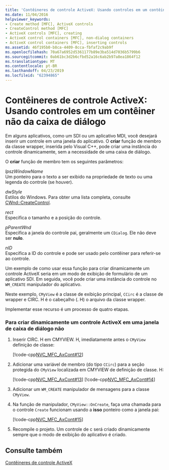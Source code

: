 ```yaml
---
title: 'Contêineres de controle ActiveX: Usando controles em um contêiner não da caixa de diálogo'
ms.date: 11/04/2016
helpviewer_keywords:
- Create method [MFC], ActiveX controls
- CreateControl method [MFC]
- ActiveX controls [MFC], creating
- ActiveX control containers [MFC], non-dialog containers
- ActiveX control containers [MFC], inserting controls
ms.assetid: 46f195b0-b8ca-4409-8cca-fbfaf2c9ab9f
ms.openlocfilehash: 70a67a6952d5361177b89e3ba514d7036b5799b6
ms.sourcegitcommit: 0ab61bc3d2b6cfbd52a16c6ab2b97a8ea1864f12
ms.translationtype: MT
ms.contentlocale: pt-BR
ms.lasthandoff: 04/23/2019
ms.locfileid: "62394865"
---
```

# <a name="activex-control-containers-using-controls-in-a-non-dialog-container"></a>Contêineres de controle ActiveX: Usando controles em um contêiner não da caixa de diálogo

Em alguns aplicativos, como um SDI ou um aplicativo MDI, você desejará inserir um controle em uma janela do aplicativo. O **criar** função de membro da classe wrapper, inserida pelo Visual C++, pode criar uma instância do controle dinamicamente, sem a necessidade de uma caixa de diálogo.

O **criar** função de membro tem os seguintes parâmetros:

*lpszWindowName*<br/>
Um ponteiro para o texto a ser exibido na propriedade de texto ou uma legenda do controle (se houver).

*dwStyle*<br/>
Estilos do Windows. Para obter uma lista completa, consulte [CWnd::CreateControl](../mfc/reference/cwnd-class.md#createcontrol).

*rect*<br/>
Especifica o tamanho e a posição do controle.

*pParentWnd*<br/>
Especifica a janela do controle pai, geralmente um `CDialog`. Ele não deve ser **nulo**.

*nID*<br/>
Especifica a ID do controle e pode ser usado pelo contêiner para referir-se ao controle.

Um exemplo de como usar essa função para criar dinamicamente um controle ActiveX seria em um modo de exibição de formulário de um aplicativo SDI. Em seguida, você pode criar uma instância do controle no `WM_CREATE` manipulador do aplicativo.

Neste exemplo, `CMyView` é a classe de exibição principal, `CCirc` é a classe de wrapper e CIRC. H é o cabeçalho (. H) o arquivo da classe wrapper.

Implementar esse recurso é um processo de quatro etapas.

### <a name="to-dynamically-create-an-activex-control-in-a-non-dialog-window"></a>Para criar dinamicamente um controle ActiveX em uma janela de caixa de diálogo não

1. Inserir CIRC. H em CMYVIEW. H, imediatamente antes o `CMyView` definição de classe:

   [!code-cpp[NVC_MFC_AxCont#12](../mfc/codesnippet/cpp/activex-control-containers-using-controls-in-a-non-dialog-container_1.h)]

1. Adicionar uma variável de membro (do tipo `CCirc`) para a seção protegida do `CMyView` localizada em CMYVIEW de definição de classe. H:

   [!code-cpp[NVC_MFC_AxCont#13](../mfc/codesnippet/cpp/activex-control-containers-using-controls-in-a-non-dialog-container_2.h)]
    [!code-cpp[NVC_MFC_AxCont#14](../mfc/codesnippet/cpp/activex-control-containers-using-controls-in-a-non-dialog-container_3.h)]

1. Adicionar um `WM_CREATE` manipulador de mensagens para a classe `CMyView`.

1. Na função de manipulador, `CMyView::OnCreate`, faça uma chamada para o controle `Create` funcionam usando a **isso** ponteiro como a janela pai:

   [!code-cpp[NVC_MFC_AxCont#15](../mfc/codesnippet/cpp/activex-control-containers-using-controls-in-a-non-dialog-container_4.cpp)]

1. Recompile o projeto. Um controle de c será criado dinamicamente sempre que o modo de exibição do aplicativo é criado.

## <a name="see-also"></a>Consulte também

[Contêineres de controle ActiveX](../mfc/activex-control-containers.md)
